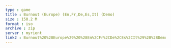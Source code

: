 ```yaml
---
type : game
title : Burnout (Europe) (En,Fr,De,Es,It) (Demo)
size : 150.2 M
format : iso
archive : zip
server : myrient
link2 : Burnout%20%28Europe%29%20%28En%2CFr%2CDe%2CEs%2CIt%29%20%28Demo%29
---
```

